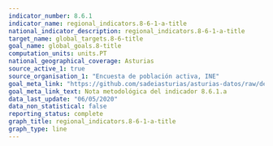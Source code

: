 ```yaml
---
indicator_number: 8.6.1
indicator_name: regional_indicators.8-6-1-a-title
national_indicator_description: regional_indicators.8-6-1-a-title
target_name: global_targets.8-6-title
goal_name: global_goals.8-title
computation_units: units.PT
national_geographical_coverage: Asturias
source_active_1: true
source_organisation_1: "Encuesta de población activa, INE"
goal_meta_link: "https://github.com/sadeiasturias/asturias-datos/raw/develop/downloads/methodology/8.6.1.a.pdf"
goal_meta_link_text: Nota metodológica del indicador 8.6.1.a
data_last_update: "06/05/2020"
data_non_statistical: false
reporting_status: complete
graph_title: regional_indicators.8-6-1-a-title
graph_type: line
---
```

